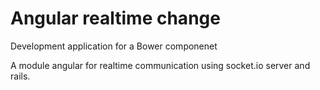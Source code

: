 Angular realtime change
===========
Development application for a Bower componenet

A module angular for realtime communication using socket.io server and rails.